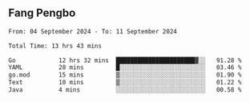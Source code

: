 ## Fang Pengbo

<!--START_SECTION:waka-->

```txt
From: 04 September 2024 - To: 11 September 2024

Total Time: 13 hrs 43 mins

Go            12 hrs 32 mins  ██████████████████████▓░░   91.28 %
YAML          28 mins         █░░░░░░░░░░░░░░░░░░░░░░░░   03.46 %
go.mod        15 mins         ▒░░░░░░░░░░░░░░░░░░░░░░░░   01.90 %
Text          10 mins         ▒░░░░░░░░░░░░░░░░░░░░░░░░   01.22 %
Java          4 mins          ░░░░░░░░░░░░░░░░░░░░░░░░░   00.58 %
```

<!--END_SECTION:waka-->